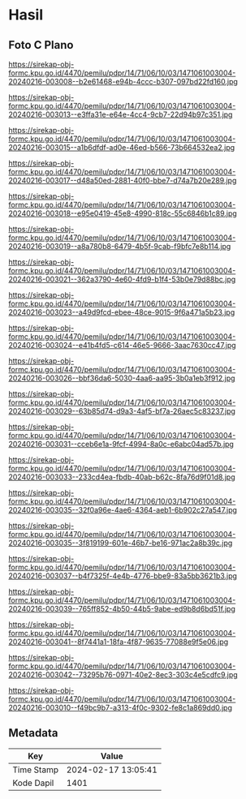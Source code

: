 # Hasil

## Foto C Plano

https://sirekap-obj-formc.kpu.go.id/4470/pemilu/pdpr/14/71/06/10/03/1471061003004-20240216-003008--b2e61468-e94b-4ccc-b307-097bd22fd160.jpg

https://sirekap-obj-formc.kpu.go.id/4470/pemilu/pdpr/14/71/06/10/03/1471061003004-20240216-003013--e3ffa31e-e64e-4cc4-9cb7-22d94b97c351.jpg

https://sirekap-obj-formc.kpu.go.id/4470/pemilu/pdpr/14/71/06/10/03/1471061003004-20240216-003015--a1b6dfdf-ad0e-46ed-b566-73b664532ea2.jpg

https://sirekap-obj-formc.kpu.go.id/4470/pemilu/pdpr/14/71/06/10/03/1471061003004-20240216-003017--d48a50ed-2881-40f0-bbe7-d74a7b20e289.jpg

https://sirekap-obj-formc.kpu.go.id/4470/pemilu/pdpr/14/71/06/10/03/1471061003004-20240216-003018--e95e0419-45e8-4990-818c-55c6846b1c89.jpg

https://sirekap-obj-formc.kpu.go.id/4470/pemilu/pdpr/14/71/06/10/03/1471061003004-20240216-003019--a8a780b8-6479-4b5f-9cab-f9bfc7e8b114.jpg

https://sirekap-obj-formc.kpu.go.id/4470/pemilu/pdpr/14/71/06/10/03/1471061003004-20240216-003021--362a3790-4e60-4fd9-b1f4-53b0e79d88bc.jpg

https://sirekap-obj-formc.kpu.go.id/4470/pemilu/pdpr/14/71/06/10/03/1471061003004-20240216-003023--a49d9fcd-ebee-48ce-9015-9f6a471a5b23.jpg

https://sirekap-obj-formc.kpu.go.id/4470/pemilu/pdpr/14/71/06/10/03/1471061003004-20240216-003024--e41b4fd5-c614-46e5-9666-3aac7630cc47.jpg

https://sirekap-obj-formc.kpu.go.id/4470/pemilu/pdpr/14/71/06/10/03/1471061003004-20240216-003026--bbf36da6-5030-4aa6-aa95-3b0a1eb3f912.jpg

https://sirekap-obj-formc.kpu.go.id/4470/pemilu/pdpr/14/71/06/10/03/1471061003004-20240216-003029--63b85d74-d9a3-4af5-bf7a-26aec5c83237.jpg

https://sirekap-obj-formc.kpu.go.id/4470/pemilu/pdpr/14/71/06/10/03/1471061003004-20240216-003031--cceb6e1a-9fcf-4994-8a0c-e6abc04ad57b.jpg

https://sirekap-obj-formc.kpu.go.id/4470/pemilu/pdpr/14/71/06/10/03/1471061003004-20240216-003033--233cd4ea-fbdb-40ab-b62c-8fa76d9f01d8.jpg

https://sirekap-obj-formc.kpu.go.id/4470/pemilu/pdpr/14/71/06/10/03/1471061003004-20240216-003035--32f0a96e-4ae6-4364-aeb1-6b902c27a547.jpg

https://sirekap-obj-formc.kpu.go.id/4470/pemilu/pdpr/14/71/06/10/03/1471061003004-20240216-003035--3f819199-601e-46b7-be16-971ac2a8b39c.jpg

https://sirekap-obj-formc.kpu.go.id/4470/pemilu/pdpr/14/71/06/10/03/1471061003004-20240216-003037--b4f7325f-4e4b-4776-bbe9-83a5bb3621b3.jpg

https://sirekap-obj-formc.kpu.go.id/4470/pemilu/pdpr/14/71/06/10/03/1471061003004-20240216-003039--765ff852-4b50-44b5-9abe-ed9b8d6bd51f.jpg

https://sirekap-obj-formc.kpu.go.id/4470/pemilu/pdpr/14/71/06/10/03/1471061003004-20240216-003041--8f7441a1-18fa-4f87-9635-77088e9f5e06.jpg

https://sirekap-obj-formc.kpu.go.id/4470/pemilu/pdpr/14/71/06/10/03/1471061003004-20240216-003042--73295b76-0971-40e2-8ec3-303c4e5cdfc9.jpg

https://sirekap-obj-formc.kpu.go.id/4470/pemilu/pdpr/14/71/06/10/03/1471061003004-20240216-003010--f49bc9b7-a313-4f0c-9302-fe8c1a869dd0.jpg


## Metadata

| Key        | Value               |
| ---------- | ------------------- |
| Time Stamp | 2024-02-17 13:05:41 |
| Kode Dapil | 1401                |




